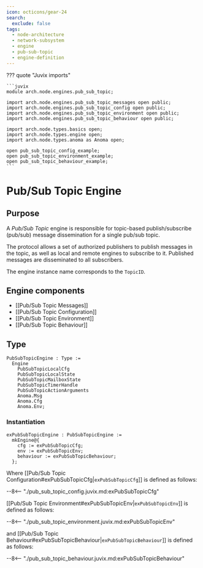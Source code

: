 ```yaml
---
icon: octicons/gear-24
search:
  exclude: false
tags:
  - node-architecture
  - network-subsystem
  - engine
  - pub-sub-topic
  - engine-definition
---
```


??? quote "Juvix imports"

    ```juvix
    module arch.node.engines.pub_sub_topic;

    import arch.node.engines.pub_sub_topic_messages open public;
    import arch.node.engines.pub_sub_topic_config open public;
    import arch.node.engines.pub_sub_topic_environment open public;
    import arch.node.engines.pub_sub_topic_behaviour open public;

    import arch.node.types.basics open;
    import arch.node.types.engine open;
    import arch.node.types.anoma as Anoma open;

    open pub_sub_topic_config_example;
    open pub_sub_topic_environment_example;
    open pub_sub_topic_behaviour_example;
    ```

# Pub/Sub Topic Engine

## Purpose

A *Pub/Sub Topic* engine is responsible for topic-based publish/subscribe
(pub/sub) message dissemination for a single pub/sub topic.

The protocol allows a set of authorized publishers to publish messages in the
topic, as well as local and remote engines to subscribe to it. Published
messages are disseminated to all subscribers.

The engine instance name corresponds to the `TopicID`.

## Engine components

- [[Pub/Sub Topic Messages]]
- [[Pub/Sub Topic Configuration]]
- [[Pub/Sub Topic Environment]]
- [[Pub/Sub Topic Behaviour]]

## Type

<!-- --8<-- [start:PubSubTopicEngine] -->
```juvix
PubSubTopicEngine : Type :=
  Engine
    PubSubTopicLocalCfg
    PubSubTopicLocalState
    PubSubTopicMailboxState
    PubSubTopicTimerHandle
    PubSubTopicActionArguments
    Anoma.Msg
    Anoma.Cfg
    Anoma.Env;
```
<!-- --8<-- [end:PubSubTopicEngine] -->

### Instantiation

<!-- --8<-- [start:exPubSubTopicEngine] -->
```juvix
exPubSubTopicEngine : PubSubTopicEngine :=
  mkEngine@{
    cfg := exPubSubTopicCfg;
    env := exPubSubTopicEnv;
    behaviour := exPubSubTopicBehaviour;
  };
```
<!-- --8<-- [end:exPubSubTopicEngine] -->

Where [[Pub/Sub Topic Configuration#exPubSubTopicCfg|`exPubSubTopicCfg`]] is defined as follows:

--8<-- "./pub_sub_topic_config.juvix.md:exPubSubTopicCfg"

[[Pub/Sub Topic Environment#exPubSubTopicEnv|`exPubSubTopicEnv`]] is defined as follows:

--8<-- "./pub_sub_topic_environment.juvix.md:exPubSubTopicEnv"

and [[Pub/Sub Topic Behaviour#exPubSubTopicBehaviour|`exPubSubTopicBehaviour`]] is defined as follows:

--8<-- "./pub_sub_topic_behaviour.juvix.md:exPubSubTopicBehaviour"
